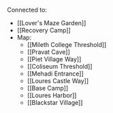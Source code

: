 Connected to:
- [[Lover's Maze Garden]]
- [[Recovery Camp]]
- Map:
	- [[Mileth College Threshold]]
	- [[Pravat Cave]]
	- [[Piet Village Way]]
	- [[Coliseum Threshold]]
	- [[Mehadi Entrance]]
	- [[Loures Castle Way]]
	- [[Base Camp]]
	- [[Loures Harbor]]
	- [[Blackstar Village]]

